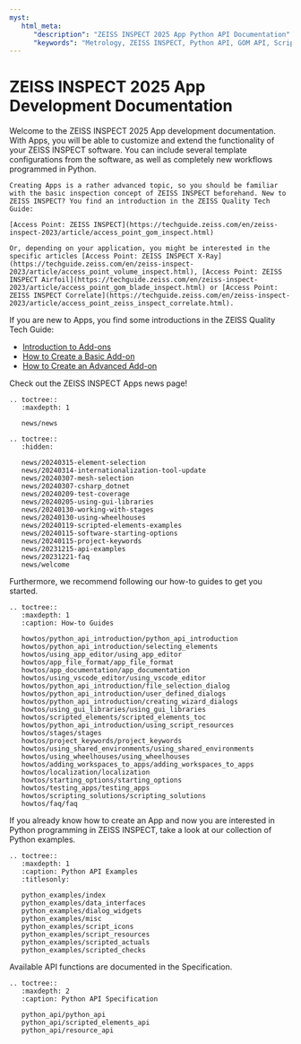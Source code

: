 ```yaml
---
myst:
   html_meta:
      "description": "ZEISS INSPECT 2025 App Python API Documentation"
      "keywords": "Metrology, ZEISS INSPECT, Python API, GOM API, Scripting, Add-ons, Apps, How-tos, Examples, Specification, Documentation"
--- 
```


# ZEISS INSPECT 2025 App Development Documentation 

Welcome to the ZEISS INSPECT 2025 App development documentation. With Apps, you will be able to customize and extend the functionality of your ZEISS INSPECT software. 
You can include several template configurations from the software, as well as completely new workflows programmed in Python.

```{important}
Creating Apps is a rather advanced topic, so you should be familiar with the basic inspection concept of ZEISS INSPECT beforehand. New to ZEISS INSPECT? You find an introduction in the ZEISS Quality Tech Guide:

[Access Point: ZEISS INSPECT](https://techguide.zeiss.com/en/zeiss-inspect-2023/article/access_point_gom_inspect.html)

Or, depending on your application, you might be interested in the specific articles [Access Point: ZEISS INSPECT X-Ray](https://techguide.zeiss.com/en/zeiss-inspect-2023/article/access_point_volume_inspect.html), [Access Point: ZEISS INSPECT Airfoil](https://techguide.zeiss.com/en/zeiss-inspect-2023/article/access_point_gom_blade_inspect.html) or [Access Point: ZEISS INSPECT Correlate](https://techguide.zeiss.com/en/zeiss-inspect-2023/article/access_point_zeiss_inspect_correlate.html).

```
If you are new to Apps, you find some introductions in the ZEISS Quality Tech Guide:

* [Introduction to Add-ons](https://techguide.zeiss.com/en/zeiss-inspect-2023/article/introduction_to_add-ons.html)
* [How to Create a Basic Add-on](https://techguide.zeiss.com/en/zeiss-inspect-2023/article/how_to_create_a_basic_add_on.html)
* [How to Create an Advanced Add-on](https://techguide.zeiss.com/en/zeiss-inspect-2023/article/how_to_create_an_advanced_add_on.html)

Check out the ZEISS INSPECT Apps news page!

```{eval-rst}
.. toctree::
   :maxdepth: 1
   
   news/news
```

```{eval-rst}
.. toctree::
   :hidden:
   
   news/20240315-element-selection
   news/20240314-internationalization-tool-update
   news/20240307-mesh-selection
   news/20240307-csharp_dotnet
   news/20240209-test-coverage
   news/20240205-using-gui-libraries
   news/20240130-working-with-stages
   news/20240130-using-wheelhouses
   news/20240119-scripted-elements-examples
   news/20240115-software-starting-options
   news/20240115-project-keywords
   news/20231215-api-examples
   news/20231221-faq
   news/welcome
```

Furthermore, we recommend following our how-to guides to get you started.

```{eval-rst}
.. toctree::
   :maxdepth: 1
   :caption: How-to Guides

   howtos/python_api_introduction/python_api_introduction
   howtos/python_api_introduction/selecting_elements
   howtos/using_app_editor/using_app_editor
   howtos/app_file_format/app_file_format
   howtos/app_documentation/app_documentation
   howtos/using_vscode_editor/using_vscode_editor
   howtos/python_api_introduction/file_selection_dialog
   howtos/python_api_introduction/user_defined_dialogs
   howtos/python_api_introduction/creating_wizard_dialogs
   howtos/using_gui_libraries/using_gui_libraries
   howtos/scripted_elements/scripted_elements_toc
   howtos/python_api_introduction/using_script_resources
   howtos/stages/stages
   howtos/project_keywords/project_keywords
   howtos/using_shared_environments/using_shared_environments
   howtos/using_wheelhouses/using_wheelhouses
   howtos/adding_workspaces_to_apps/adding_workspaces_to_apps
   howtos/localization/localization
   howtos/starting_options/starting_options
   howtos/testing_apps/testing_apps
   howtos/scripting_solutions/scripting_solutions
   howtos/faq/faq
```


If you already know how to create an App and now you are interested in Python programming in ZEISS INSPECT, take a look at our collection of Python examples.

```{eval-rst}
.. toctree::
   :maxdepth: 1
   :caption: Python API Examples
   :titlesonly:

   python_examples/index
   python_examples/data_interfaces
   python_examples/dialog_widgets
   python_examples/misc
   python_examples/script_icons
   python_examples/script_resources
   python_examples/scripted_actuals
   python_examples/scripted_checks
```

Available API functions are documented in the Specification.

```{eval-rst}
.. toctree::
   :maxdepth: 2
   :caption: Python API Specification

   python_api/python_api
   python_api/scripted_elements_api
   python_api/resource_api
```
